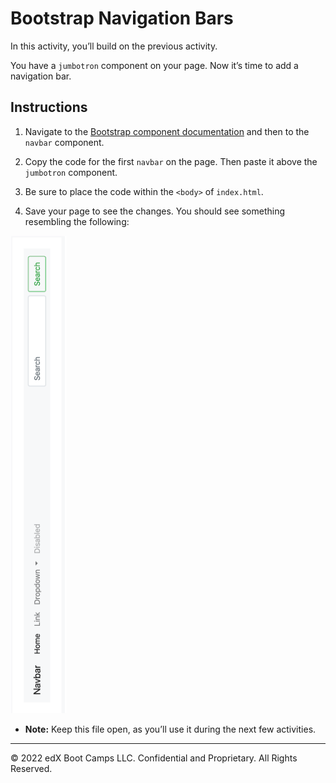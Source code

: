 # Bootstrap Navigation Bars

In this activity, you’ll build on the previous activity. 

You have a `jumbotron` component on your page. Now it’s time to add a navigation bar.

## Instructions


1. Navigate to the [Bootstrap component documentation](https://getbootstrap.com/docs/4.3/components/navbar/) and then to the `navbar` component.

2. Copy the code for the first `navbar` on the page. Then paste it above the `jumbotron` component.

3. Be sure to place the code within the `<body>` of `index.html`.

4. Save your page to see the changes. You should see something resembling the following: 

  ![Navbar Solution](./images/navbar-solution.png)

- **Note:** Keep this file open, as you’ll use it during the next few activities.

---

© 2022 edX Boot Camps LLC. Confidential and Proprietary. All Rights Reserved.
